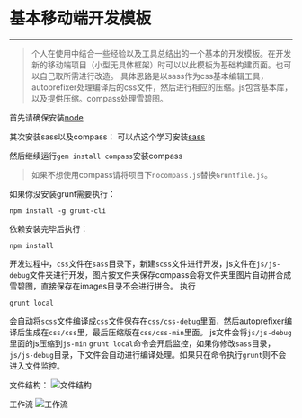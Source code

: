 # 基本移动端开发模板

---
>个人在使用中结合一些经验以及工具总结出的一个基本的开发模板。在开发新的移动端项目（小型无具体框架）时可以以此模板为基础构建页面。也可以自己取所需进行改造。
具体思路是以sass作为css基本编辑工具，autoprefixer处理编译后的css文件，然后进行相应的压缩。js包含基本库，以及提供压缩。compass处理雪碧图。

首先请确保安装[node](https://nodejs.org/)

其次安装sass以及compass：
可以点这个学习安装[sass](http://www.w3cplus.com/sassguide/install.html)

然后继续运行`gem install compass`安装compass
>如果不想使用compass请将项目下`nocompass.js`替换`Gruntfile.js`。

如果你没安装grunt需要执行：

	npm install -g grunt-cli

依赖安装完毕后执行：

    npm install

开发过程中，`css`文件在`sass`目录下，新建`scss`文件进行开发，js文件在`js/js-debug`文件夹进行开发，图片按文件夹保存compass会将文件夹里图片自动拼合成雪碧图，直接保存在images目录不会进行拼合。
执行

    grunt local
    
会自动将`scss`文件编译成`css`文件保存在`css/css-debug`里面，然后autoprefixer编译后生成在`css/css`里，最后压缩版在`css/css-min`里面。
js文件会将`js/js-debug`里面的js压缩到`js-min`
`grunt local`命令会开启监控，如果你修改`sass`目录，`js/js-debug`目录，下文件会自动进行编译处理。如果只在命令执行`grunt`则不会进入文件监控。

文件结构：
![文件结构][1]

工作流
![工作流][2]

[1]: http://moussecake.u.qiniudn.com/QQ20150407-1@2x.png
[2]: http://moussecake.u.qiniudn.com/QQ20150407-2@2x.png